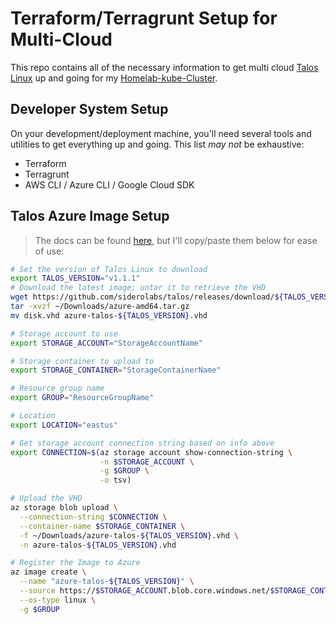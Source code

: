 # Terraform/Terragrunt Setup for Multi-Cloud

This repo contains all of the necessary information to get multi cloud [Talos Linux](https://www.talos.dev/) up and going for my [Homelab-kube-Cluster](https://github.com/danmanners/homelab-kube-cluster).

## Developer System Setup

On your development/deployment machine, you'll need several tools and utilities to get everything up and going. This list _may not_ be exhaustive:

- Terraform
- Terragrunt
- AWS CLI / Azure CLI / Google Cloud SDK

## Talos Azure Image Setup

> The docs can be found [here](https://www.talos.dev/v1.1/talos-guides/install/cloud-platforms/azure/#environment-setup), but I'll copy/paste them below for ease of use:

```bash
# Set the version of Talos Linux to download
export TALOS_VERSION="v1.1.1"
# Download the latest image; untar it to retrieve the VHD
wget https://github.com/siderolabs/talos/releases/download/${TALOS_VERSION}/azure-amd64.tar.gz -O ~/Downloads/azure-amd64.tar.gz
tar -xvzf ~/Downloads/azure-amd64.tar.gz
mv disk.vhd azure-talos-${TALOS_VERSION}.vhd

# Storage account to use
export STORAGE_ACCOUNT="StorageAccountName"

# Storage container to upload to
export STORAGE_CONTAINER="StorageContainerName"

# Resource group name
export GROUP="ResourceGroupName"

# Location
export LOCATION="eastus"

# Get storage account connection string based on info above
export CONNECTION=$(az storage account show-connection-string \
                    -n $STORAGE_ACCOUNT \
                    -g $GROUP \
                    -o tsv)

# Upload the VHD
az storage blob upload \
  --connection-string $CONNECTION \
  --container-name $STORAGE_CONTAINER \
  -f ~/Downloads/azure-talos-${TALOS_VERSION}.vhd \
  -n azure-talos-${TALOS_VERSION}.vhd

# Register the Image to Azure
az image create \
  --name "azure-talos-${TALOS_VERSION}" \
  --source https://$STORAGE_ACCOUNT.blob.core.windows.net/$STORAGE_CONTAINER/azure-talos-${TALOS_VERSION}.vhd \
  --os-type linux \
  -g $GROUP
```
